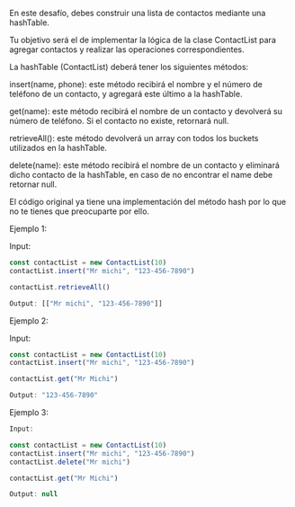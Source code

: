 En este desafío, debes construir una lista de contactos mediante una hashTable.

Tu objetivo será el de implementar la lógica de la clase ContactList para agregar contactos y realizar las operaciones correspondientes.

La hashTable (ContactList) deberá tener los siguientes métodos:

insert(name, phone): este método recibirá el nombre y el número de teléfono de un contacto, y agregará este último a la hashTable.

get(name): este método recibirá el nombre de un contacto y devolverá su número de teléfono. Si el contacto no existe, retornará null.

retrieveAll(): este método devolverá un array con todos los buckets utilizados en la hashTable.

delete(name): este método recibirá el nombre de un contacto y eliminará dicho contacto de la hashTable, en caso de no encontrar el name debe retornar null.

El código original ya tiene una implementación del método hash por lo que no te tienes que preocuparte por ello.

Ejemplo 1:

Input:
```js
const contactList = new ContactList(10)
contactList.insert("Mr michi", "123-456-7890")

contactList.retrieveAll()

Output: [["Mr michi", "123-456-7890"]]
```
Ejemplo 2:

Input:
```js
const contactList = new ContactList(10)
contactList.insert("Mr michi", "123-456-7890")

contactList.get("Mr Michi")

Output: "123-456-7890"
```
Ejemplo 3:

```js
Input:

const contactList = new ContactList(10)
contactList.insert("Mr michi", "123-456-7890")
contactList.delete("Mr michi")

contactList.get("Mr Michi")

Output: null
```